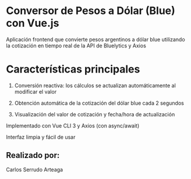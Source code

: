 # Conversor de Pesos a Dólar (Blue) con Vue.js
Aplicación frontend que convierte pesos argentinos a dólar blue utilizando la cotización en tiempo real de la API de Bluelytics y Axios

# Características principales
1) Conversión reactiva: los cálculos se actualizan automáticamente al modificar el valor

2) Obtención automática de la cotización del dólar blue cada 2 segundos

3) Visualización del valor de cotización y fecha/hora de actualización

Implementado con Vue CLI 3 y Axios (con async/await)

Interfaz limpia y fácil de usar

## Realizado por:
Carlos Serrudo Arteaga  

